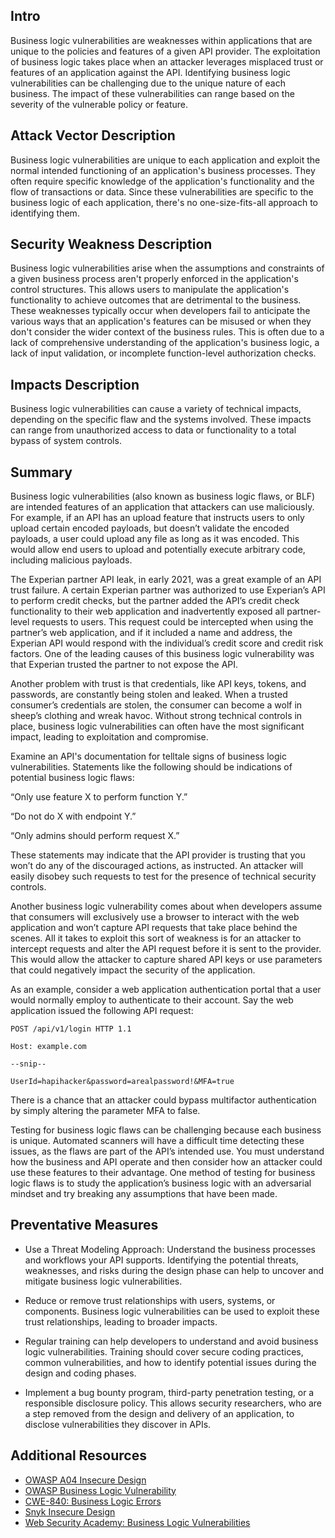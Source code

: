 ## Intro

Business logic vulnerabilities are weaknesses within applications that are unique to the policies and features of a given API provider. The exploitation of business logic takes place when an attacker leverages misplaced trust or features of an application against the API. Identifying business logic vulnerabilities can be challenging due to the unique nature of each business. The impact of these vulnerabilities can range based on the severity of the vulnerable policy or feature. 

## Attack Vector Description

Business logic vulnerabilities are unique to each application and exploit the normal intended functioning of an application's business processes. They often require specific knowledge of the application's functionality and the flow of transactions or data. Since these vulnerabilities are specific to the business logic of each application, there's no one-size-fits-all approach to identifying them.

## Security Weakness Description

Business logic vulnerabilities arise when the assumptions and constraints of a given business process aren't properly enforced in the application's control structures. This allows users to manipulate the application's functionality to achieve outcomes that are detrimental to the business. These weaknesses typically occur when developers fail to anticipate the various ways that an application's features can be misused or when they don't consider the wider context of the business rules. This is often due to a lack of comprehensive understanding of the application's business logic, a lack of input validation, or incomplete function-level authorization checks.

## Impacts Description

Business logic vulnerabilities can cause a variety of technical impacts, depending on the specific flaw and the systems involved. These impacts can range from unauthorized access to data or functionality to a total bypass of system controls.

## Summary

Business logic vulnerabilities (also known as business logic flaws, or BLF) are intended features of an application that attackers can use maliciously. For example, if an API has an upload feature that instructs users to only upload certain encoded payloads, but doesn’t validate the encoded payloads, a user could upload any file as long as it was encoded. This would allow end users to upload and potentially execute arbitrary code, including malicious payloads.

The Experian partner API leak, in early 2021, was a great example of an API trust failure. A certain Experian partner was authorized to use Experian’s API to perform credit checks, but the partner added the API’s credit check functionality to their web application and inadvertently exposed all partner-level requests to users. This request could be intercepted when using the partner’s web application, and if it included a name and address, the Experian API would respond with the individual’s credit score and credit risk factors. One of the leading causes of this business logic vulnerability was that Experian trusted the partner to not expose the API.

Another problem with trust is that credentials, like API keys, tokens, and passwords, are constantly being stolen and leaked. When a trusted consumer’s credentials are stolen, the consumer can become a wolf in sheep’s clothing and wreak havoc. Without strong technical controls in place, business logic vulnerabilities can often have the most significant impact, leading to exploitation and compromise.

Examine an API's documentation for telltale signs of business logic vulnerabilities. Statements like the following should be indications of potential business logic flaws:

“Only use feature X to perform function Y.”

“Do not do X with endpoint Y.”

“Only admins should perform request X.”

These statements may indicate that the API provider is trusting that you won’t do any of the discouraged actions, as instructed. An attacker will easily disobey such requests to test for the presence of technical security controls.

Another business logic vulnerability comes about when developers assume that consumers will exclusively use a browser to interact with the web application and won’t capture API requests that take place behind the scenes. All it takes to exploit this sort of weakness is for an attacker to intercept requests and alter the API request before it is sent to the provider. This would allow the attacker to capture shared API keys or use parameters that could negatively impact the security of the application.

As an example, consider a web application authentication portal that a user would normally employ to authenticate to their account. Say the web application issued the following API request:

```http
POST /api/v1/login HTTP 1.1

Host: example.com

--snip--

UserId=hapihacker&password=arealpassword!&MFA=true
```

There is a chance that an attacker could bypass multifactor authentication by simply altering the parameter MFA to false.

Testing for business logic flaws can be challenging because each business is unique. Automated scanners will have a difficult time detecting these issues, as the flaws are part of the API’s intended use. You must understand how the business and API operate and then consider how an attacker could use these features to their advantage. One method of testing for business logic flaws is to study the application’s business logic with an adversarial mindset and try breaking any assumptions that have been made.

## Preventative Measures

- Use a Threat Modeling Approach: Understand the business processes and workflows your API supports. Identifying the potential threats, weaknesses, and risks during the design phase can help to uncover and mitigate business logic vulnerabilities.
    
- Reduce or remove trust relationships with users, systems, or components. Business logic vulnerabilities can be used to exploit these trust relationships, leading to broader impacts.
    
- Regular training can help developers to understand and avoid business logic vulnerabilities. Training should cover secure coding practices, common vulnerabilities, and how to identify potential issues during the design and coding phases.
- Implement a bug bounty program, third-party penetration testing, or a responsible disclosure policy. This allows security researchers, who are a step removed from the design and delivery of an application, to disclose vulnerabilities they discover in APIs.
    

## Additional Resources

- [OWASP A04 Insecure Design](https://owasp.org/Top10/A04_2021-Insecure_Design/)
- [OWASP Business Logic Vulnerability](https://owasp.org/www-community/vulnerabilities/Business_logic_vulnerability)
- [CWE-840: Business Logic Errors](https://cwe.mitre.org/data/definitions/840.html)
- [Snyk Insecure Design](https://learn.snyk.io/lessons/insecure-design/javascript/)
- [Web Security Academy: Business Logic Vulnerabilities](https://portswigger.net/web-security/logic-flaws)